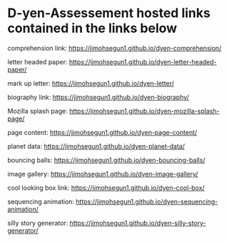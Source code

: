 # D-yen-Assessement hosted links contained in the links below

comprehension link: https://jimohsegun1.github.io/dyen-comprehension/

letter headed paper: https://jimohsegun1.github.io/dyen-letter-headed-paper/

mark up letter: https://jimohsegun1.github.io/dyen-letter/

biography link: https://jimohsegun1.github.io/dyen-biography/

Mozilla splash page: https://jimohsegun1.github.io/dyen-mozilla-splash-page/

page content: https://jimohsegun1.github.io/dyen-page-content/

planet data: https://jimohsegun1.github.io/dyen-planet-data/

bouncing balls: https://jimohsegun1.github.io/dyen-bouncing-balls/

image gallery: https://jimohsegun1.github.io/dyen-image-gallery/

cool looking box link: https://jimohsegun1.github.io/dyen-cool-box/

sequencing animation: https://jimohsegun1.github.io/dyen-sequencing-animation/

silly story generator: https://jimohsegun1.github.io/dyen-silly-story-generator/

